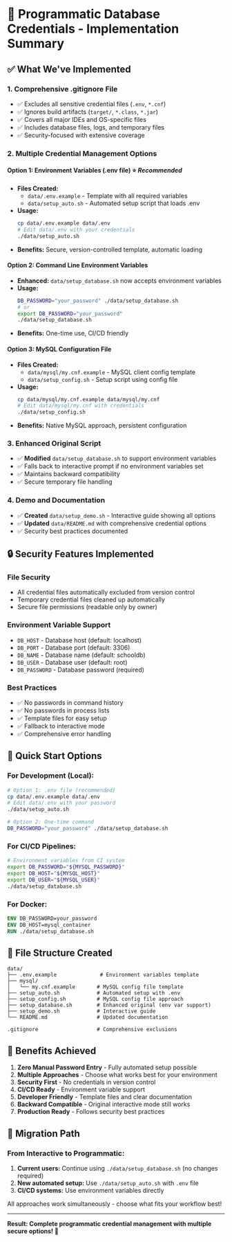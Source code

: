 # 🔐 Programmatic Database Credentials - Implementation Summary

## ✅ What We've Implemented

### 1. **Comprehensive .gitignore File**
- ✅ Excludes all sensitive credential files (`.env`, `*.cnf`)
- ✅ Ignores build artifacts (`target/`, `*.class`, `*.jar`)
- ✅ Covers all major IDEs and OS-specific files
- ✅ Includes database files, logs, and temporary files
- ✅ Security-focused with extensive coverage

### 2. **Multiple Credential Management Options**

#### **Option 1: Environment Variables (.env file)** ⭐ *Recommended*
- **Files Created:**
  - `data/.env.example` - Template with all required variables
  - `data/setup_auto.sh` - Automated setup script that loads .env
- **Usage:**
  ```bash
  cp data/.env.example data/.env
  # Edit data/.env with your credentials
  ./data/setup_auto.sh
  ```
- **Benefits:** Secure, version-controlled template, automatic loading

#### **Option 2: Command Line Environment Variables**
- **Enhanced:** `data/setup_database.sh` now accepts environment variables
- **Usage:**
  ```bash
  DB_PASSWORD="your_password" ./data/setup_database.sh
  # or
  export DB_PASSWORD="your_password"
  ./data/setup_database.sh
  ```
- **Benefits:** One-time use, CI/CD friendly

#### **Option 3: MySQL Configuration File**
- **Files Created:**
  - `data/mysql/my.cnf.example` - MySQL client config template
  - `data/setup_config.sh` - Setup script using config file
- **Usage:**
  ```bash
  cp data/mysql/my.cnf.example data/mysql/my.cnf
  # Edit data/mysql/my.cnf with credentials
  ./data/setup_config.sh
  ```
- **Benefits:** Native MySQL approach, persistent configuration

### 3. **Enhanced Original Script**
- ✅ **Modified** `data/setup_database.sh` to support environment variables
- ✅ Falls back to interactive prompt if no environment variables set
- ✅ Maintains backward compatibility
- ✅ Secure temporary file handling

### 4. **Demo and Documentation**
- ✅ **Created** `data/setup_demo.sh` - Interactive guide showing all options
- ✅ **Updated** `data/README.md` with comprehensive credential options
- ✅ Security best practices documented

## 🔒 Security Features Implemented

### **File Security**
- All credential files automatically excluded from version control
- Temporary credential files cleaned up automatically
- Secure file permissions (readable only by owner)

### **Environment Variable Support**
- `DB_HOST` - Database host (default: localhost)
- `DB_PORT` - Database port (default: 3306)
- `DB_NAME` - Database name (default: schooldb)
- `DB_USER` - Database user (default: root)
- `DB_PASSWORD` - Database password (required)

### **Best Practices**
- ✅ No passwords in command history
- ✅ No passwords in process lists
- ✅ Template files for easy setup
- ✅ Fallback to interactive mode
- ✅ Comprehensive error handling

## 🚀 Quick Start Options

### **For Development (Local):**
```bash
# Option 1: .env file (recommended)
cp data/.env.example data/.env
# Edit data/.env with your password
./data/setup_auto.sh

# Option 2: One-time command
DB_PASSWORD="your_password" ./data/setup_database.sh
```

### **For CI/CD Pipelines:**
```bash
# Environment variables from CI system
export DB_PASSWORD="${MYSQL_PASSWORD}"
export DB_HOST="${MYSQL_HOST}"
export DB_USER="${MYSQL_USER}"
./data/setup_database.sh
```

### **For Docker:**
```dockerfile
ENV DB_PASSWORD=your_password
ENV DB_HOST=mysql_container
RUN ./data/setup_database.sh
```

## 📁 File Structure Created

```
data/
├── .env.example              # Environment variables template
├── mysql/
│   └── my.cnf.example       # MySQL config file template
├── setup_auto.sh            # Automated setup with .env
├── setup_config.sh          # MySQL config file approach
├── setup_database.sh        # Enhanced original (env var support)
├── setup_demo.sh            # Interactive guide
└── README.md                # Updated documentation

.gitignore                   # Comprehensive exclusions
```

## 🎯 Benefits Achieved

1. **Zero Manual Password Entry** - Fully automated setup possible
2. **Multiple Approaches** - Choose what works best for your environment
3. **Security First** - No credentials in version control
4. **CI/CD Ready** - Environment variable support
5. **Developer Friendly** - Template files and clear documentation
6. **Backward Compatible** - Original interactive mode still works
7. **Production Ready** - Follows security best practices

## 🔄 Migration Path

### **From Interactive to Programmatic:**
1. **Current users:** Continue using `./data/setup_database.sh` (no changes required)
2. **New automated setup:** Use `./data/setup_auto.sh` with `.env` file
3. **CI/CD systems:** Use environment variables directly

All approaches work simultaneously - choose what fits your workflow best!

---

**Result: Complete programmatic credential management with multiple secure options! 🎉**
